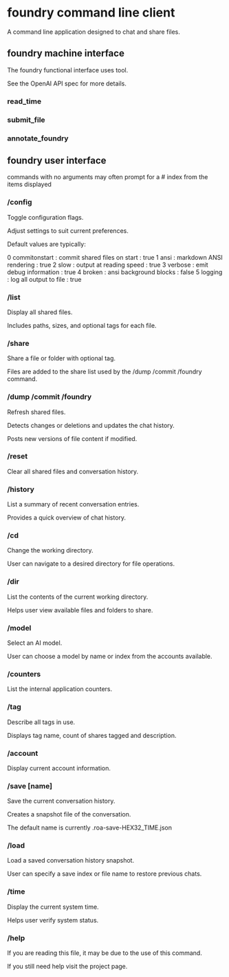 # foundry command line client

A command line application designed to chat and share files.

## foundry machine interface

The foundry functional interface uses tool.

See the OpenAI API spec for more details.

### read_time

### submit_file

### annotate_foundry

## foundry user interface

commands with no arguments may often prompt for a # index from
the items displayed

### /config

Toggle configuration flags.

Adjust settings to suit current preferences.

Default values are typically:

0 commitonstart : commit shared files on start : true
1 ansi : markdown ANSI rendering : true
2 slow : output at reading speed : true
3 verbose : emit debug information : true
4 broken : ansi background blocks : false
5 logging : log all output to file : true

### /list

Display all shared files.

Includes paths, sizes, and optional tags for each file.

### /share

Share a file or folder with optional tag.

Files are added to the share list used by the /dump /commit /foundry command.

### /dump /commit /foundry

Refresh shared files. 

Detects changes or deletions and updates the chat history.

Posts new versions of file content if modified.

### /reset

Clear all shared files and conversation history.

### /history

List a summary of recent conversation entries. 

Provides a quick overview of chat history.

### /cd

Change the working directory. 

User can navigate to a desired directory for file operations.

### /dir

List the contents of the current working directory. 

Helps user view available files and folders to share.


### /model

Select an AI model.

User can choose a model by name or index from the accounts available.

### /counters

List the internal application counters.

### /tag

Describe all tags in use.

Displays tag name, count of shares tagged and description.

### /account

Display current account information.

### /save [name]

Save the current conversation history. 

Creates a snapshot file of the conversation.

The default name is currently .roa-save-HEX32_TIME.json

### /load

Load a saved conversation history snapshot.

User can specify a save index or file name to restore previous chats.


### /time

Display the current system time. 

Helps user verify system status.

### /help

If you are reading this file, it may be due to the use of this command.

If you still need help visit the project page.
